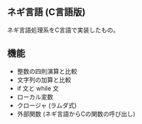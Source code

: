 ## ネギ言語 (C言語版)

ネギ言語処理系をC言語で実装したもの。

## 機能

- 整数の四則演算と比較
- 文字列の加算と比較
- if 文と while 文
- ローカル変数
- クロージャ (ラムダ式)
- 外部関数 (ネギ言語からCの関数の呼び出し)
